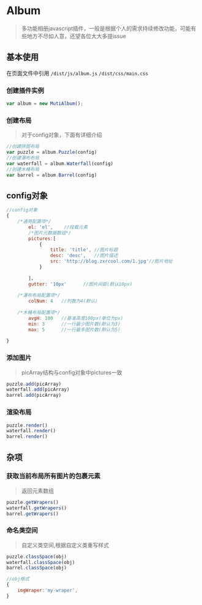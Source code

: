 # Album

>多功能相册javascript插件，一般是根据个人的需求持续修改功能，可能有些地方不尽如人意，还望各位大大多提issue

## 基本使用
在页面文件中引用
``/dist/js/album.js``
``/dist/css/main.css``

### 创建插件实例
```js
var album = new MutiAlbum();
```
### 创建布局

> 对于config对象，下面有详细介绍

```js
//创建拼图布局
var puzzle = album.Puzzle(config)
//创建瀑布布局
var waterfall = album.Waterfall(config)
//创建木桶布局
var barrel = album.Barrel(config)
```
## config对象

```js
//config对象
{   
    /*通用配置项*/
        el: 'el',    //挂载元素
        /*图片元数据数组*/
        pictures:[
            {
                title: 'title', //图片标题
                desc: 'desc',   //图片描述
                src: 'http://blog.zxrcool.com/1.jpg'//图片地址
            }
            
        ]，
        gutter: '10px'      //图片间距(默认10px)
    
    /*瀑布布局配置项*/
        colNum: 4   //列数为4(默认)
    
    /*木桶布局配置项*/
        avgH: 100   //基准高度100px(单位为px)
        min: 3      //一行最少图片数(默认为3)
        max: 5      //一行最多图片数(默认为5)
        
}
```
### 添加图片

> picArray结构与config对象中pictures一致

```js
puzzle.add(picArray)        
waterfall.add(picArray)
barrel.add(picArray)
```
### 渲染布局

```js
puzzle.render()
waterfall.render()
barrel.render()
```
## 杂项
###  获取当前布局所有图片的包裹元素

> 返回元素数组

```js
puzzle.getWrapers()
waterfall.getWrapers()
barrel.getWrapers()
```
### 命名类空间

> 自定义类空间,根据自定义类重写样式

```js
puzzle.classSpace(obj)
waterfall.classSpace(obj)
barrel.classSpace(obj)

//obj格式
{
    imgWraper:'my-wraper',
}
```

